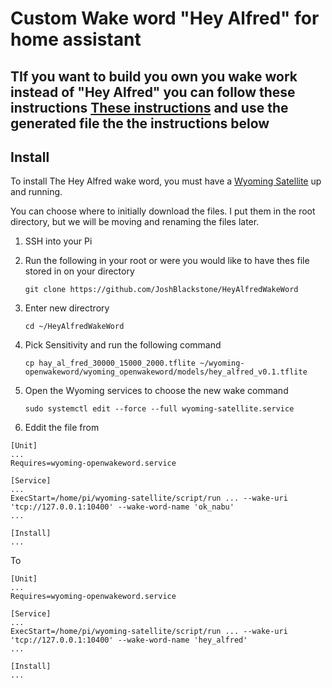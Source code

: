 # Custom Wake word "Hey Alfred" for home assistant

## TIf you want to build you own you wake work instead of "Hey Alfred" you can follow these instructions [These instructions](https://www.home-assistant.io/voice_control/create_wake_word/) and use the generated file the the instructions below 

## Install

To install The Hey Alfred wake word, you must have a [Wyoming Satellite](https://github.com/rhasspy/wyoming-satellite) up and running.

You can choose where to initially download the files. I put them in the root directory, but we will be moving and renaming the files later.

1. SSH into your Pi
2. Run the following in your root or were you would like to have thes file stored in on your directory
   ```
   git clone https://github.com/JoshBlackstone/HeyAlfredWakeWord
   ```

3. Enter new directrory
   ```
   cd ~/HeyAlfredWakeWord
   ```
4. Pick Sensitivity and run the following command
   ```
   cp hay_al_fred_30000_15000_2000.tflite ~/wyoming-openwakeword/wyoming_openwakeword/models/hey_alfred_v0.1.tflite
   ```
5. Open the Wyoming services to choose the new wake command
   ```
   sudo systemctl edit --force --full wyoming-satellite.service
   ```
6. Eddit the file from
```
[Unit]
...
Requires=wyoming-openwakeword.service

[Service]
...
ExecStart=/home/pi/wyoming-satellite/script/run ... --wake-uri 'tcp://127.0.0.1:10400' --wake-word-name 'ok_nabu'
...

[Install]
...
```
   To
   ```
   [Unit]
...
Requires=wyoming-openwakeword.service

[Service]
...
ExecStart=/home/pi/wyoming-satellite/script/run ... --wake-uri 'tcp://127.0.0.1:10400' --wake-word-name 'hey_alfred'
...

[Install]
...

   
